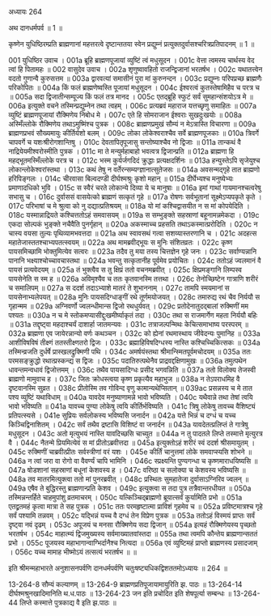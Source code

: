 अध्यायः 264

अथ दानधर्मपर्व ॥ 1 ॥

कृष्णेन युधिष्ठिरम्प्रति ब्राह्मणानां महत्तरत्वे दृष्टान्ततया स्वेन प्रद्युम्नं प्रत्युक्तदुर्वासश्चरित्रप्रतिपादनम् ॥ 1 ॥

001	युधिष्ठिर उवाच ।
001a	ब्रूहि ब्राह्मणपूजायां व्युष्टिं त्वं मधुसूदन ।
001c	वेत्ता त्वमस्य चार्थस्य वेद त्वां हि पितामहः ॥
002	वासुदेव उवाच ।
002a	शृणुष्वावहितो राजन्द्विजानां भरतर्षभ ।
002c	यथातत्त्वेन वदतो गुणान्वै कुरुसत्तम ॥
003a	द्वारवत्यां समासीनं पुरा मां कुरुनन्दन ।
003c	प्रद्युम्नः परिपप्रच्छ ब्राह्मणैः परिकोपितः ॥
004a	किं फलं ब्राह्मणेष्वस्ति पूजायां मधुसूदन ।
004c	ईश्वरत्वं कुतस्तेषामिहैव च परत्र च ॥
005a	सदा द्विजातीन्सम्पूज्य किं फलं तत्र मानद ।
005c	एतद्ब्रूहि स्फुटं सर्वं सुमहान्संशयोऽत्र मे ॥
006a	इत्युक्ते वचने तस्मिन्प्रद्युम्नेन तथा त्वहम् ।
006c	प्रत्यब्रवं महाराज यत्तच्छृणु समाहितः ॥
007a	व्युष्टिं ब्राह्मणपूजायां रौक्मिणेय निबोध मे ।
007c	एते हि सोमराजान ईश्वराः सुखदुःखयोः ॥
008a	अस्मिँल्लोके रौक्मिणेय तथाऽमुष्मिंश्च पुत्रक ।
008c	ब्राह्मणप्रमुखं सौम्यं न मेऽत्रास्ति विचारणा ॥
009a	ब्राह्मणप्रभवं सौख्यमायुः कीर्तिर्यशो बलम् ।
009c	लोका लोकेश्वराश्चैव सर्वे ब्राह्मणपूजकाः ॥
010a	त्रिवर्गे चापवर्गे च यशःश्रीरोगशान्तिषु ।
010c	देवतापितृपूजासु सन्तोष्याश्चैव नो द्विजाः ॥
011a	तान्कथं वै नाद्रियेयमीश्वरोस्मीति पुत्रक ।
011c	मा ते मन्युर्महाबाहो भवत्वत्र द्विजान्प्रति ॥
012a	ब्राह्मणा हि महद्भूतमस्मिँल्लोके परत्र च ।
012c	भस्म कुर्यर्जगदिदं क्रुद्धाः प्रत्यक्षदर्शिनः ॥
013a	हन्युस्तेऽपि सृजेयुश्च लोकान्लोकेश्वरांस्तथा ।
013c	कथं तेषु न वर्तेरन्सम्यग्ज्ञानात्सुतेजसः ॥
014a	अवसन्मद्गृहे तात ब्राह्मणो हरिपिङ्गलः ।
014c	चीरवासा बिल्वदण्डी दीर्घश्मश्रुः कृशो महान् ॥
015a	दीर्घेभ्यश्च मनुष्येभ्यः प्रमाणादधिको भुवि ।
015c	स स्वैरं चरते लोकान्ये दिव्या ये च मानुषाः ॥
016a	इमां गाथां गायमानश्चत्वरेषु सभासु च ।
016c	दुर्वाससं वासयेत्को ब्राह्मणं सत्कृतं गृहे ॥
017a	रोषणः सर्वभूतानां सूक्ष्मेऽप्यपकृते कृते ।
017c	परिभाषां च मे श्रुत्वा को नु दद्यात्प्रतिश्रयम् ॥
018a	यो मां कश्चिद्वासयीत न स मां कोपयेदिति ।
018c	यस्मान्नाद्रियते कश्चित्ततोऽहं समवासयम् ॥
019a	स सम्भुङ्क्ते सहस्राणां बहूनामन्नमेकदा ।
019c	एकदा सोल्पकं भुङ्क्ते नचैवैति पुनर्गृहान् ॥
020a	अकस्माच्च प्रहसति तथाऽकस्मात्प्ररोदिति ।
020c	न चास्य वयसा तुल्यः पृथिव्यामभवत्तदा ॥
021a	अथ स्वावसथं गत्वा सशय्यास्तरणानि च ।
021c	अदहत्स महातेजास्ततश्चाभ्यपतत्स्वयम् ॥
022a	अथ मामब्रवीद्भूयः स मुनिः संशितव्रतः ।
022c	कृष्ण पायसमिच्छामि भोक्तुमित्येव सत्वरः ॥
023a	तदैव तु मया तस्य चित्तज्ञेन गृहे जनः ।
023c	सर्वाण्यन्नानि पानानि भक्ष्याश्चोच्चावचास्तथा ॥
024a	भवन्तु सत्कृतानीह पूर्वमेव प्रयोचितः ।
024c	ततोऽहं ज्वलमानं वै पायसं प्रत्यवेदयम् ॥
025a	तं भुक्त्वैव स तु क्षिप्रं ततो वचनमब्रवीत् ।
025c	क्षिप्रमङ्गानि लिम्पस्व पायसेनेति स स्म ह ॥
026a	अविमृश्यैव च ततः कृतवानस्मि तत्तथा ।
026c	तेनोच्छिष्टेन गात्राणि शरीरं च समालिपम् ॥
027a	स ददर्श तदाऽभ्याशे मातरं ते शुभाननाम् ।
027c	तामपि स्मयमानां स पायसेनाभ्यलेपयत् ॥
028a	मुनिः पायसदिग्धाङ्गीं रथे तूर्णमयोजयत् ।
028c	तमारुद्य रथं चैव निर्ययौ स गृहान्मम ॥
029a	अग्निवर्णो ज्वलन्धीमान्स द्विजो रथधुर्यवत् ।
029c	प्रतोदेनातुदद्बालां रुक्मिणीं मम पश्यतः ॥
030a	न च मे स्तोकमप्यासीद्दुःखमीर्ष्याकृतं तदा ।
030c	तथा स राजमार्गेण महता निर्ययौ बहिः ॥
031a	तद्दृष्ट्वा महदाश्चर्यं दाशार्हा जातमन्यवः ।
031c	तत्राजल्पन्मिथः केचित्समाभाष्य परस्परम् ॥
032a	ब्राह्मणा एव जायेरन्नान्यो वर्णः कथञ्चन ।
032c	को ह्येनां रथमास्थाय जीवेदन्यः पुमानिह ॥
033a	आशीविषविषं तीक्ष्णं ततस्तीक्ष्णतरो द्विजः ।
033c	ब्रह्माहिविषदिग्धस्य नास्ति कश्चिच्चिकित्सकः ॥
034a	तस्मिन्व्रजति दुर्धर्षे प्रास्खलद्रुक्मिणी पथि ।
034c	अमर्षयंस्तथा श्रीमान्स्मितपूर्वमचोदयम् ॥
035a	ततः परमसङ्क्रुद्धो रथात्प्रस्कन्द्य स द्विजः ।
035c	पदातिरुत्पथेनैव प्राद्रवद्दक्षिणामुखः ॥
036a	तमुत्पथेन धावन्तमन्वधावं द्विजोत्तमम् ।
036c	तथैव पायसादिग्धः प्रसीद भगवन्निति ॥
037a	ततो विलोक्य तेजस्वी ब्राह्मणो मामुवाच ह ।
037c	जितः क्रोधस्त्वया कृष्ण प्रकृत्यैव महाभुज ॥
038a	न तेऽपराधमिह वै दृष्टवानस्मि सुव्रत ।
038c	प्रीतोस्मि तव गोविन्द वृणु कामान्यथेप्सितान् ॥
039ac	प्रसन्नस्य च मे तात पश्य व्युष्टिं यथाविधाम् ॥
040a	यावदेव मनुष्याणामन्ने भावो भविष्यति ।
040c	यथैवान्ने तथा तेषां त्वयि भावो भविष्यति ॥
041a	यावच्च पुण्या लोकेषु त्वयि कीर्तिर्भविष्यति ।
041c	त्रिषु लोकेषु तावच्च वैशिष्ट्यं प्रतिपत्स्यसे ।
041e	सुप्रियः सर्वलोकस्य भविष्यसि जनार्दन ॥
042a	यत्ते भिन्नं च दग्धं च यच्च किञ्चिद्विनाशितम् ।
042c	सर्वं तथैव द्रष्टासि विशिष्टं वा जनार्दन ॥
043a	यावदेतत्प्रलिप्तं ते गात्रेषु मधुसूदन ।
043c	अतो मृत्युभयं नास्ति यावदिच्छसि चाच्युत ॥
044a	न तु पादतले लिप्ते तस्मात्ते मृत्युरत्र वै ।
044c	नैतन्मे प्रियमित्येवं स मां प्रीतोऽब्रवीत्तदा ॥
045a	इत्युक्तोऽहं शरीरं स्वं ददर्श श्रीसमायुतम् ।
045c	रुक्मिणीं चाब्रवीत्प्रीतः सर्वस्त्रीणां वरं यशः ।
045e	कीर्तिं चानुत्तमां लोके समवाप्स्यसि शोभने ॥
046a	न त्वां जरा वा रोगो वा वैवर्ण्यं चापि भामिनि ।
046c	स्प्रक्ष्यन्ति पुण्यगन्धा च कृष्णमाराधयिष्यसि ॥
047a	षोडशानां सहस्राणां बधूनां केशवस्य ह ।
047c	वरिष्ठा च सलोक्या च केशवस्य भविष्यसि ॥
048a	तव मातरमित्युक्त्वा ततो मां पुनरब्रवीत् ।
048c	प्रस्थितः सुमहातेजा दुर्वासाऽग्निरिव ज्वलन् ॥
049a	एषैव ते बुद्धिरस्तु ब्राह्मणान्प्रति केशव ।
049c	इत्युक्त्वा स तदा पुत्र तत्रैवान्तरधीयत ॥
050a	तस्मिन्नन्तर्हिते चाहमुपांशु व्रतमाचरम् ।
050c	यत्किञ्चिद्ब्राह्मणो ब्रूयात्सर्वं कुर्यामिति प्रभो ॥
051a	एतद्व्रतमहं कृत्वा मात्रा ते सह पुत्रक ।
051c	ततः परमहृष्टात्मा प्राविशं गृहमेव च ॥
052a	प्रविष्टमात्रश्च गृहे सर्वं पश्यामि तन्नवम् ।
052c	यद्भिन्नं यच्च वै दग्धं तेन विप्रेण पुत्रक ॥
053a	ततोऽहं विस्मयं प्राप्तः सर्वं दृष्ट्वा नवं दृढम् ।
053c	अपूजयं च मनसा रौक्मिणेय सदा द्विजान् ॥
054a	इत्यहं रौक्मिणेयस्य पृच्छतो भरतर्षभ ।
054c	माहात्म्यं द्विजमुख्यस्य सर्वमाख्यातवांस्तदा ॥
055a	तथा त्वमपि कौन्तेय ब्राह्मणान्सततं प्रभो ।
055c	पूजयस्व महाभागान्वाग्भिर्दानैश्च नित्यदा ॥
056a	एवं व्युष्टिमहं प्राप्तो ब्राह्मणस्य प्रसादजाम् ।
056c	यच्च मामाह भीष्मोऽयं तत्सत्यं भरतर्षभ ॥ ॥

इति श्रीमन्महाभारते अनुशासनपर्वणि दानधर्मपर्वणि चतुःषष्ट्यधिकद्विशततमोऽध्यायः ॥ 264 ॥

13-264-8 सौम्यं कल्याणम् ॥ 13-264-9 ब्राह्मणप्रतिपूजायामायुरिति झ. पाठः ॥ 13-264-14 दीर्घश्मश्रुनखादिमानिति थ.ध.पाठः ॥ 13-264-23 जन इति प्रचोदित इति शेषपूर्त्या सम्बन्धः ॥ 13-264-44 लिप्ते कस्मात्ते पुत्रकाद्य वै इति झ.पाठः ॥
